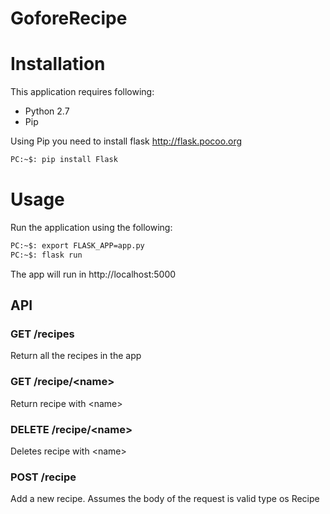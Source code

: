 # GoforeRecipe

# Installation
This application requires following:
 - Python 2.7
 - Pip

 Using Pip you need to install flask http://flask.pocoo.org
 ```sh
 PC:~$: pip install Flask
 ```

# Usage
Run the application using the following:
```sh
PC:~$: export FLASK_APP=app.py
PC:~$: flask run
```
The app will run in http://localhost:5000

## API

### GET /recipes  
Return all the recipes in the app

### GET /recipe/\<name\>  
Return recipe with \<name\>

### DELETE /recipe/\<name\>  
Deletes recipe with \<name\>

### POST /recipe  
Add a new recipe. Assumes the body of the request is valid type os Recipe
